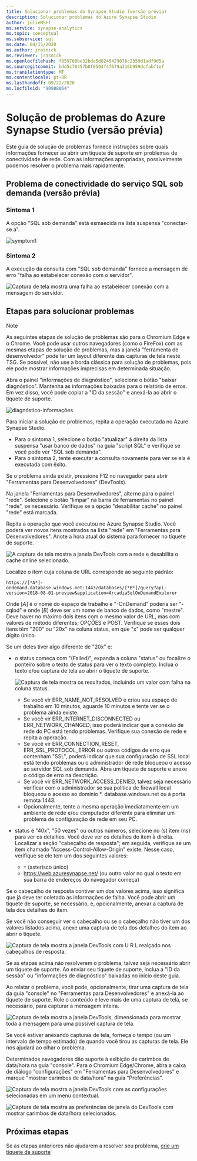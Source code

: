 ```yaml
---
title: Solucionar problemas do Synapse Studio (versão prévia)
description: Solucionar problemas do Azure Synapse Studio
author: julieMSFT
ms.service: synapse-analytics
ms.topic: conceptual
ms.subservice: sql
ms.date: 04/15/2020
ms.author: jrasnick
ms.reviewer: jrasnick
ms.openlocfilehash: f859700be32bda5d8245429076c2359d1adf9d5a
ms.sourcegitcommit: bdd5c76457b0f0504f4f679a316b959dcfabf1ef
ms.translationtype: MT
ms.contentlocale: pt-BR
ms.lasthandoff: 09/22/2020
ms.locfileid: "90988064"
---
```

# <a name="azure-synapse-studio-preview-troubleshooting"></a>Solução de problemas do Azure Synapse Studio (versão prévia)

Este guia de solução de problemas fornece instruções sobre quais informações fornecer ao abrir um tíquete de suporte em problemas de conectividade de rede. Com as informações apropriadas, possivelmente podemos resolver o problema mais rapidamente.

## <a name="sql-on-demand-preview-service-connectivity-issue"></a>Problema de conectividade do serviço SQL sob demanda (versão prévia)

### <a name="symptom-1"></a>Sintoma 1

A opção "SQL sob demanda" está esmaecida na lista suspensa "conectar-se a".

![symptom1](media/troubleshooting-synapse-studio/symptom1v2.png)

### <a name="symptom-2"></a>Sintoma 2

A execução da consulta com "SQL sob demanda" fornece a mensagem de erro "falha ao estabelecer conexão com o servidor".

![Captura de tela mostra uma falha ao estabelecer conexão com a mensagem do servidor.](media/troubleshooting-synapse-studio/symptom2.png)

## <a name="troubleshooting-steps"></a>Etapas para solucionar problemas

> [!NOTE] 
>    As seguintes etapas de solução de problemas são para o Chromium Edge e o Chrome. Você pode usar outros navegadores (como o FireFox) com as mesmas etapas de solução de problemas, mas a janela "ferramenta de desenvolvedor" pode ter um layout diferente das capturas de tela neste TSG. Se possível, não use a borda clássica para solução de problemas, pois ele pode mostrar informações imprecisas em determinada situação.

Abra o painel "informações de diagnóstico", selecione o botão "baixar diagnóstico". Mantenha as informações baixadas para o relatório de erros. Em vez disso, você pode copiar a "ID da sessão" e anexá-la ao abrir o tíquete de suporte.

![diagnóstico-informações](media/troubleshooting-synapse-studio/diagnostic-info-download.png)

Para iniciar a solução de problemas, repita a operação executada no Azure Synapse Studio.

- Para o sintoma 1, selecione o botão "atualizar" à direita da lista suspensa "usar banco de dados" na guia "script SQL" e verifique se você pode ver "SQL sob demanda".
- Para o sintoma 2, tente executar a consulta novamente para ver se ela é executada com êxito.

Se o problema ainda existir, pressione F12 no navegador para abrir "Ferramentas para Desenvolvedores" (DevTools).

Na janela "Ferramentas para Desenvolvedores", alterne para o painel "rede". Selecione o botão "limpar" na barra de ferramentas no painel "rede", se necessário.
Verifique se a opção "desabilitar cache" no painel "rede" está marcada.

Repita a operação que você executou no Azure Synapse Studio. Você poderá ver novos itens mostrados na lista "rede" em "Ferramentas para Desenvolvedores". Anote a hora atual do sistema para fornecer no tíquete de suporte.

![A captura de tela mostra a janela DevTools com a rede e desabilita o cache online selecionado.](media/troubleshooting-synapse-studio/network-panel.png)

Localize o item cuja coluna de URL corresponde ao seguinte padrão:

`https://[*A*]-ondemand.database.windows.net:1443/databases/[*B*]/query?api-version=2018-08-01-preview&application=ArcadiaSqlOnDemandExplorer`

Onde [*A*] é o nome do espaço de trabalho e "-OnDemand" poderia ser "-sqlod" e onde [*B*] deve ser um nome de banco de dados, como "mestre". Deve haver no máximo dois itens com o mesmo valor de URL, mas com valores de método diferentes; OPÇÕES e POST. Verifique se esses dois itens têm "200" ou "20x" na coluna status, em que "x" pode ser qualquer dígito único.

Se um deles tiver algo diferente de "20x" e:

- o status começa com "(Failed)", expanda a coluna "status" ou focalize o ponteiro sobre o texto de status para ver o texto completo. Inclua o texto e/ou captura de tela ao abrir o tíquete de suporte.

    ![Captura de tela mostra os resultados, incluindo um valor com falha na coluna status.](media/troubleshooting-synapse-studio/status-text.png)

    - Se você vir ERR_NAME_NOT_RESOLVED e criou seu espaço de trabalho em 10 minutos, aguarde 10 minutos e tente ver se o problema ainda existe.
    - Se você vir ERR_INTERNET_DISCONNECTED ou ERR_NETWORK_CHANGED, isso poderá indicar que a conexão de rede do PC está tendo problemas. Verifique sua conexão de rede e repita a operação.
    - Se você vir ERR_CONNECTION_RESET, ERR_SSL_PROTOCOL_ERROR ou outros códigos de erro que contenham "SSL", poderá indicar que sua configuração de SSL local está tendo problemas ou o administrador de rede bloqueou o acesso ao servidor SQL sob demanda. Abra um tíquete de suporte e anexe o código de erro na descrição.
    - Se você vir ERR_NETWORK_ACCESS_DENIED, talvez seja necessário verificar com o administrador se sua política de firewall local bloqueou o acesso ao domínio *. database.windows.net ou à porta remota 1443.
    - Opcionalmente, tente a mesma operação imediatamente em um ambiente de rede e/ou computador diferente para eliminar um problema de configuração de rede em seu PC.

- status é "40x", "50 vezes" ou outros números, selecione no (s) item (ns) para ver os detalhes. Você deve ver os detalhes do item à direita. Localizar a seção "cabeçalho de resposta"; em seguida, verifique se um item chamado "Access-Control-Allow-Origin" existe. Nesse caso, verifique se ele tem um dos seguintes valores:

    - `*` (asterisco único)
    - https://web.azuresynapse.net/ (ou outro valor no qual o texto em sua barra de endereços do navegador começa)

Se o cabeçalho de resposta contiver um dos valores acima, isso significa que já deve ter coletado as informações de falha. Você pode abrir um tíquete de suporte, se necessário, e, opcionalmente, anexar a captura de tela dos detalhes do item.

Se você não conseguir ver o cabeçalho ou se o cabeçalho não tiver um dos valores listados acima, anexe uma captura de tela dos detalhes do item ao abrir o tíquete.

![Captura de tela mostra a janela DevTools com U R L realçado nos cabeçalhos de resposta.](media/troubleshooting-synapse-studio/item-details.png)

Se as etapas acima não resolverem o problema, talvez seja necessário abrir um tíquete de suporte. Ao enviar seu tíquete de suporte, inclua a "ID da sessão" ou "informações de diagnóstico" baixadas no início deste guia.

Ao relatar o problema, você pode, opcionalmente, tirar uma captura de tela da guia "console" no "Ferramentas para Desenvolvedores" e anexá-la ao tíquete de suporte. Role o conteúdo e leve mais de uma captura de tela, se necessário, para capturar a mensagem inteira.

![Captura de tela mostra a janela DevTools, dimensionada para mostrar toda a mensagem para uma possível captura de tela.](media/troubleshooting-synapse-studio/developer-tool-console.png)

Se você estiver anexando capturas de tela, forneça o tempo (ou um intervalo de tempo estimado) de quando você tirou as capturas de tela. Ele nos ajudará ao olhar o problema.

Determinados navegadores dão suporte à exibição de carimbos de data/hora na guia "console". Para o Chromium Edge/Chrome, abra a caixa de diálogo "configurações" em "Ferramentas para Desenvolvedores" e marque "mostrar carimbos de data/hora" na guia "Preferências".

![Captura de tela mostra a janela DevTools com as configurações selecionadas em um menu contextual.](media/troubleshooting-synapse-studio/developer-tool-console-settings.png)

![Captura de tela mostra as preferências de janela do DevTools com mostrar carimbos de data/hora selecionados.](media/troubleshooting-synapse-studio/show-time-stamp.png)

## <a name="next-steps"></a>Próximas etapas
Se as etapas anteriores não ajudarem a resolver seu problema, [crie um tíquete de suporte](../../sql-data-warehouse/sql-data-warehouse-get-started-create-support-ticket.md?toc=/azure/synapse-analytics/toc.json&bc=/azure/synapse-analytics/breadcrumb/toc.json)
